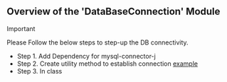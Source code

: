## Overview of the 'DataBaseConnection' Module

> [!IMPORTANT]
> Please Follow the below steps to step-up the DB connectivity.
>
- Step 1. Add Dependency for mysql-connector-j
- Step 2. Create utility method to establish connection [example](FetchDataFromDb/DbConnectionUtil.java)
- Step 3. In class 

